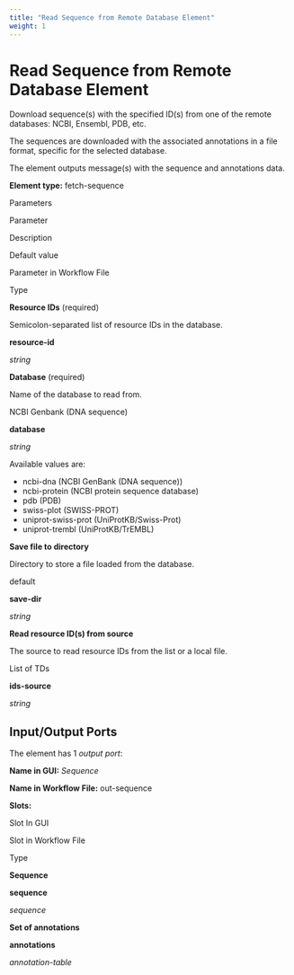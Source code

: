 ```yaml
---
title: "Read Sequence from Remote Database Element"
weight: 1
---
```



# Read Sequence from Remote Database Element

Download sequence(s) with the specified ID(s) from one of the remote databases: NCBI, Ensembl, PDB, etc.

The sequences are downloaded with the associated annotations in a file format, specific for the selected database.

The element outputs message(s) with the sequence and annotations data.

**Element type:** fetch-sequence

Parameters

Parameter

Description

Default value

Parameter in Workflow File

Type

**Resource IDs** (required)

Semicolon-separated list of resource IDs in the database.



**resource-id**

_string_

**Database** (required)

Name of the database to read from.

NCBI Genbank (DNA sequence)

**database**

_string_

Available values are:

*   ncbi-dna (NCBI GenBank (DNA sequence))
*   ncbi-protein (NCBI protein sequence database)
*   pdb (PDB)
*   swiss-plot (SWISS-PROT)
*   uniprot-swiss-prot (UniProtKB/Swiss-Prot)
*   uniprot-trembl (UniProtKB/TrEMBL)

**Save file to directory**

Directory to store a file loaded from the database.

default

**save-dir**

_string_

**Read resource ID(s) from source**

The source to read resource IDs from the list or a local file.

List of TDs

**ids-source**

_string_



Input/Output Ports
------------------

The element has 1 _output port_:

**Name in GUI:** _Sequence_

**Name in Workflow File:** out-sequence

**Slots:**

Slot In GUI

Slot in Workflow File

Type

**Sequence**

**sequence**

_sequence_

**Set of annotations**

**annotations**

_annotation-table_
